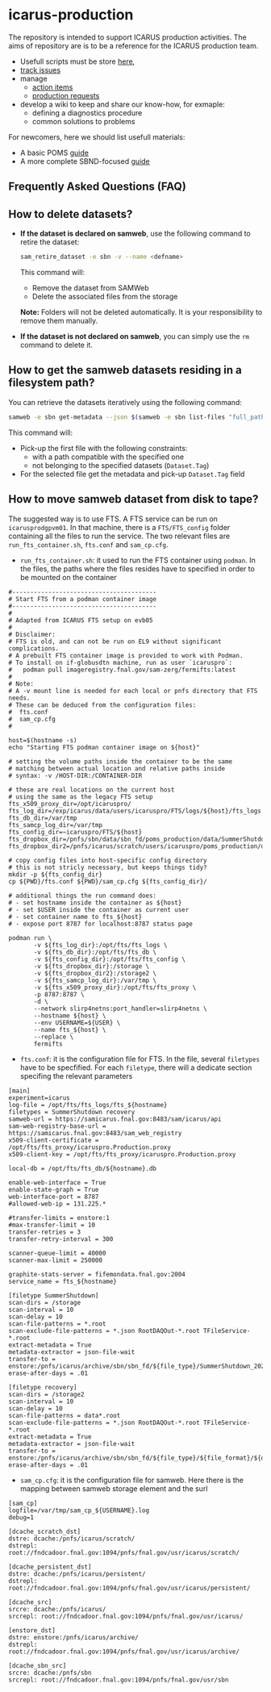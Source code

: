 # icarus-production
The repository is intended to support ICARUS production activities. The aims of repository are is to be a reference for the ICARUS production team.
- Usefull scripts must be store [here](https://github.com/SBNSoftware/sbnutil),
- [track issues](https://github.com/SBNSoftware/icarus-production/issues)
- manage
  - [action items](https://github.com/orgs/SBNSoftware/projects/32)
  - [production requests](https://github.com/orgs/SBNSoftware/projects/49)
- develop a wiki to keep and share our know-how, for exmaple:
  - defining a 	diagnostics procedure
  - common solutions to problems

For newcomers, here we should list usefull materials:
- A basic POMS [guide](https://github.com/SBNSoftware/icarus_production_guide)
- A more complete SBND-focused [guide](https://docs.google.com/document/d/1faX8JG3wHwjWl69GtFvojW2zB_IJ3zL0p8DzpwG93bk/edit?tab=t.0#heading=h.8u5f5oi2k2ce)

## Frequently Asked Questions (FAQ)

## How to delete datasets?

- **If the dataset is declared on samweb**, use the following command to retire the dataset:
  
  ```bash
  sam_retire_dataset -e sbn -v --name <defname>
  ```

  This command will:
  - Remove the dataset from SAMWeb
  - Delete the associated files from the storage
  
  **Note:** Folders will not be deleted automatically. It is your responsibility to remove them manually.

- **If the dataset is not declared on samweb**, you can simply use the `rm` command to delete it.

## How to get the samweb datasets residing in a filesystem path?

You can retrieve the datasets iteratively using the following command:

```bash
samweb -e sbn get-metadata --json $(samweb -e sbn list-files "full_path like 'dcache:/pnfs/sbn/data/sbn_fd/poms_production/2023A_ICARUS_BNB_Intime_Cosmics/%' and Dataset.Tag != 'icaruspro_production_v09_72_00_04_2023A_ICARUS_BNB_Intime_Cosmics_small_BNB_sample_calibtuple' and Dataset.Tag != 'icaruspro_production_v09_72_00_04_2023A_ICARUS_BNB_Intime_Cosmics_small_BNB_sample_caf' with limit 1") 2> /dev/null | jq -r '."Dataset.Tag"' 2> /dev/null
```

This command will:
- Pick-up the first file with the following constraints:
  - with a path compatible with the specified one
  - not belonging to the specified datasets (`Dataset.Tag`)
- For the selected file get the metadata and pick-up `Dataset.Tag` field

## How to move samweb dataset from disk to tape?

The suggested way is to use FTS. A FTS service can be run on `icarusprodgpvm01`. In that machine, there is a `FTS/FTS_config` folder containing all the files to run the service. The two relevant files are `run_fts_container.sh`, `fts.conf` and `sam_cp.cfg`.

- `run_fts_container.sh`: it used to run the FTS container using `podman`. In the files, the paths where the files resides have to specified in order to be mounted on the container

```
#----------------------------------------
# Start FTS from a podman container image
#----------------------------------------
#
# Adapted from ICARUS FTS setup on evb05
#
# Disclaimer:
# FTS is old, and can not be run on EL9 without significant complications.
# A prebuilt FTS container image is provided to work with Podman.
# To install on if-globusdtn machine, run as user `icaruspro`:
#   podman pull imageregistry.fnal.gov/sam-zerg/fermifts:latest
#
# Note:
# A -v mount line is needed for each local or pnfs directory that FTS needs.
# These can be deduced from the configuration files:
#  fts.conf
#  sam_cp.cfg
#

host=$(hostname -s)
echo "Starting FTS podman container image on ${host}"

# setting the volume paths inside the container to be the same
# matching between actual location and relative paths inside
# syntax: -v /HOST-DIR:/CONTAINER-DIR

# these are real locations on the current host
# using the same as the legacy FTS setup
fts_x509_proxy_dir=/opt/icaruspro/
fts_log_dir=/exp/icarus/data/users/icaruspro/FTS/logs/${host}/fts_logs
fts_db_dir=/var/tmp
fts_samcp_log_dir=/var/tmp
fts_config_dir=~icaruspro/FTS/${host}
fts_dropbox_dir=/pnfs/sbn/data/sbn_fd/poms_production/data/SummerShutdown
fts_dropbox_dir2=/pnfs/icarus/scratch/users/icaruspro/poms_production/data/keepup/v09_63_00_02p04

# copy config files into host-specific config directory
# this is not stricly necessary, but keeps things tidy?
mkdir -p ${fts_config_dir}
cp ${PWD}/fts.conf ${PWD}/sam_cp.cfg ${fts_config_dir}/

# additional things the run command does:
# - set hostname inside the container as ${host}
# - set $USER inside the container as current user
# - set container name to fts_${host}
# - expose port 8787 for localhost:8787 status page

podman run \
       -v ${fts_log_dir}:/opt/fts/fts_logs \
       -v ${fts_db_dir}:/opt/fts/fts_db \
       -v ${fts_config_dir}:/opt/fts/fts_config \
       -v ${fts_dropbox_dir}:/storage \
       -v ${fts_dropbox_dir2}:/storage2 \
       -v ${fts_samcp_log_dir}:/var/tmp \
       -v ${fts_x509_proxy_dir}:/opt/fts/fts_proxy \
       -p 8787:8787 \
       -d \
       --network slirp4netns:port_handler=slirp4netns \
       --hostname ${host} \
       --env USERNAME=${USER} \
       --name fts_${host} \
       --replace \
       fermifts
```

- `fts.conf`: it is the configuration file for FTS. In the file, several `filetypes` have to be specfified. For each `filetype`, there will a dedicate section specifing the relevant parameters

```
[main]
experiment=icarus
log-file = /opt/fts/fts_logs/fts_${hostname}
filetypes = SummerShutdown recovery
samweb-url = https://samicarus.fnal.gov:8483/sam/icarus/api
sam-web-registry-base-url = https://samicarus.fnal.gov:8483/sam_web_registry
x509-client-certificate = /opt/fts/fts_proxy/icaruspro.Production.proxy
x509-client-key = /opt/fts/fts_proxy/icaruspro.Production.proxy

local-db = /opt/fts/fts_db/${hostname}.db

enable-web-interface = True
enable-state-graph = True
web-interface-port = 8787
#allowed-web-ip = 131.225.*

#transfer-limits = enstore:1
#max-transfer-limit = 10
transfer-retries = 3
transfer-retry-interval = 300

scanner-queue-limit = 40000
scanner-max-limit = 250000

graphite-stats-server = fifemondata.fnal.gov:2004
service_name = fts_${hostname}

[filetype SummerShutdown]
scan-dirs = /storage
scan-interval = 10
scan-delay = 10
scan-file-patterns = *.root
scan-exclude-file-patterns = *.json RootDAQOut-*.root TFileService-*.root
extract-metadata = True
metadata-extractor = json-file-wait
transfer-to = enstore:/pnfs/icarus/archive/sbn/sbn_fd/${file_type}/SummerShutdown_2024/${file_format}/${file_id[8/2]}
erase-after-days = .01

[filetype recovery]
scan-dirs = /storage2
scan-interval = 10
scan-delay = 10
scan-file-patterns = data*.root
scan-exclude-file-patterns = *.json RootDAQOut-*.root TFileService-*.root
extract-metadata = True
metadata-extractor = json-file-wait
transfer-to = enstore:/pnfs/icarus/archive/sbn/sbn_fd/${file_type}/${file_format}/${data_tier}/${data_stream}/${production.type}/${production.name}/${icarus_project.software}/${icarus_project.name}/${icarus_project.stage}/${icarus_project.version}/${run_number[8/2]}
erase-after-days = .01
```

- `sam_cp.cfg`: it is the configuration file for samweb. Here there is the mapping between samweb storage element and the surl

```
[sam_cp]
logfile=/var/tmp/sam_cp_${USERNAME}.log
debug=1

[dcache_scratch_dst]
dstre: dcache:/pnfs/icarus/scratch/
dstrepl: root://fndcadoor.fnal.gov:1094/pnfs/fnal.gov/usr/icarus/scratch/

[dcache_persistent_dst]
dstre: dcache:/pnfs/icarus/persistent/
dstrepl: root://fndcadoor.fnal.gov:1094/pnfs/fnal.gov/usr/icarus/persistent/

[dcache_src]
srcre: dcache:/pnfs/icarus/
srcrepl: root://fndcadoor.fnal.gov:1094/pnfs/fnal.gov/usr/icarus/

[enstore_dst]
dstre: enstore:/pnfs/icarus/archive/
dstrepl: root://fndcadoor.fnal.gov:1094/pnfs/fnal.gov/usr/icarus/archive/

[dcache_sbn_src]
srcre: dcache:/pnfs/sbn
srcrepl: root://fndcadoor.fnal.gov:1094/pnfs/fnal.gov/usr/sbn
```
